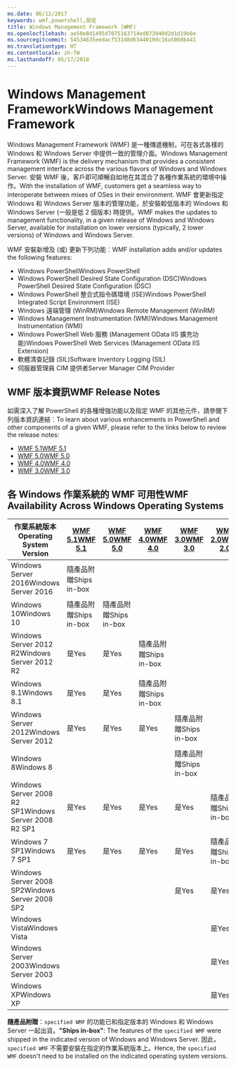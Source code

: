 ```yaml
---
ms.date: 06/12/2017
keywords: wmf,powershell,設定
title: Windows Management Framework (WMF)
ms.openlocfilehash: ae50e8d1495d7075163714ed873940d2d1d19b8e
ms.sourcegitcommit: 54534635eedacf531d8d6344019dc16a50b8b441
ms.translationtype: HT
ms.contentlocale: zh-TW
ms.lasthandoff: 05/17/2018
---
```

# <a name="windows-management-framework"></a><span data-ttu-id="d0854-103">Windows Management Framework</span><span class="sxs-lookup"><span data-stu-id="d0854-103">Windows Management Framework</span></span>

<span data-ttu-id="d0854-104">Windows Management Framework (WMF) 是一種傳遞機制，可在各式各樣的 Windows 和 Windows Server 中提供一致的管理介面。</span><span class="sxs-lookup"><span data-stu-id="d0854-104">Windows Management Framework (WMF) is the delivery mechanism that provides a consistent management interface across the various flavors of Windows and Windows Server.</span></span>
<span data-ttu-id="d0854-105">安裝 WMF 後，客戶即可順暢自如地在其混合了各種作業系統的環境中操作。</span><span class="sxs-lookup"><span data-stu-id="d0854-105">With the installation of WMF, customers get a seamless way to interoperate between mixes of OSes in their environment.</span></span>
<span data-ttu-id="d0854-106">WMF 會更新指定 Windows 和 Windows Server 版本的管理功能，於安裝較低版本的 Windows 和 Windows Server (一般是低 2 個版本) 時提供。</span><span class="sxs-lookup"><span data-stu-id="d0854-106">WMF makes the updates to management functionality, in a given release of Windows and Windows Server, available for installation on lower versions (typically, 2 lower versions) of Windows and Windows Server.</span></span>

<span data-ttu-id="d0854-107">WMF 安裝新增及 (或) 更新下列功能︰</span><span class="sxs-lookup"><span data-stu-id="d0854-107">WMF installation adds and/or updates the following features:</span></span>

- <span data-ttu-id="d0854-108">Windows PowerShell</span><span class="sxs-lookup"><span data-stu-id="d0854-108">Windows PowerShell</span></span>
- <span data-ttu-id="d0854-109">Windows PowerShell Desired State Configuration (DSC)</span><span class="sxs-lookup"><span data-stu-id="d0854-109">Windows PowerShell Desired State Configuration (DSC)</span></span>
- <span data-ttu-id="d0854-110">Windows PowerShell 整合式指令碼環境 (ISE)</span><span class="sxs-lookup"><span data-stu-id="d0854-110">Windows PowerShell Integrated Script Environment (ISE)</span></span>
- <span data-ttu-id="d0854-111">Windows 遠端管理 (WinRM)</span><span class="sxs-lookup"><span data-stu-id="d0854-111">Windows Remote Management (WinRM)</span></span>
- <span data-ttu-id="d0854-112">Windows Management Instrumentation (WMI)</span><span class="sxs-lookup"><span data-stu-id="d0854-112">Windows Management Instrumentation (WMI)</span></span>
- <span data-ttu-id="d0854-113">Windows PowerShell Web 服務 (Management OData IIS 擴充功能)</span><span class="sxs-lookup"><span data-stu-id="d0854-113">Windows PowerShell Web Services (Management OData IIS Extension)</span></span>
- <span data-ttu-id="d0854-114">軟體清查記錄 (SIL)</span><span class="sxs-lookup"><span data-stu-id="d0854-114">Software Inventory Logging (SIL)</span></span>
- <span data-ttu-id="d0854-115">伺服器管理員 CIM 提供者</span><span class="sxs-lookup"><span data-stu-id="d0854-115">Server Manager CIM Provider</span></span>

## <a name="wmf-release-notes"></a><span data-ttu-id="d0854-116">WMF 版本資訊</span><span class="sxs-lookup"><span data-stu-id="d0854-116">WMF Release Notes</span></span>

<span data-ttu-id="d0854-117">如需深入了解 PowerShell 的各種增強功能以及指定 WMF 的其他元件，請參閱下列版本資訊連結︰</span><span class="sxs-lookup"><span data-stu-id="d0854-117">To learn about various enhancements in PowerShell and other components of a given WMF, please refer to the links below to review the release notes:</span></span>

- [<span data-ttu-id="d0854-118">WMF 5.1</span><span class="sxs-lookup"><span data-stu-id="d0854-118">WMF 5.1</span></span>](5.1/release-notes.md)
- [<span data-ttu-id="d0854-119">WMF 5.0</span><span class="sxs-lookup"><span data-stu-id="d0854-119">WMF 5.0</span></span>](5.0/releasenotes.md)
- [<span data-ttu-id="d0854-120">WMF 4.0</span><span class="sxs-lookup"><span data-stu-id="d0854-120">WMF 4.0</span></span>](https://download.microsoft.com/download/3/D/6/3D61D262-8549-4769-A660-230B67E15B25/Windows%20Management%20Framework%204%200%20Release%20Notes.docx)
- [<span data-ttu-id="d0854-121">WMF 3.0</span><span class="sxs-lookup"><span data-stu-id="d0854-121">WMF 3.0</span></span>](https://download.microsoft.com/download/E/7/6/E76850B8-DA6E-4FF5-8CCE-A24FC513FD16/WMF%203%20Release%20Notes.docx)

## <a name="wmf-availability-across-windows-operating-systems"></a><span data-ttu-id="d0854-122">各 Windows 作業系統的 WMF 可用性</span><span class="sxs-lookup"><span data-stu-id="d0854-122">WMF Availability Across Windows Operating Systems</span></span>

| <span data-ttu-id="d0854-123">作業系統版本</span><span class="sxs-lookup"><span data-stu-id="d0854-123">Operating System Version</span></span> | [<span data-ttu-id="d0854-124">WMF 5.1</span><span class="sxs-lookup"><span data-stu-id="d0854-124">WMF 5.1</span></span>](https://aka.ms/wmf51download) | [<span data-ttu-id="d0854-125">WMF 5.0</span><span class="sxs-lookup"><span data-stu-id="d0854-125">WMF 5.0</span></span>](https://aka.ms/wmf5download) | [<span data-ttu-id="d0854-126">WMF 4.0</span><span class="sxs-lookup"><span data-stu-id="d0854-126">WMF 4.0</span></span>](https://aka.ms/wmf4download) |  [<span data-ttu-id="d0854-127">WMF 3.0</span><span class="sxs-lookup"><span data-stu-id="d0854-127">WMF 3.0</span></span>](https://aka.ms/wmf3download) | [<span data-ttu-id="d0854-128">WMF 2.0</span><span class="sxs-lookup"><span data-stu-id="d0854-128">WMF 2.0</span></span>](https://aka.ms/wmf2download) |
| ------------------------ | ----------- | ----------- | ----------- | ------------ |  ------------- |
| <span data-ttu-id="d0854-129">Windows Server 2016</span><span class="sxs-lookup"><span data-stu-id="d0854-129">Windows Server 2016</span></span> | <span data-ttu-id="d0854-130">隨產品附贈</span><span class="sxs-lookup"><span data-stu-id="d0854-130">Ships in-box</span></span> |  |  |  |  |
| <span data-ttu-id="d0854-131">Windows 10</span><span class="sxs-lookup"><span data-stu-id="d0854-131">Windows 10</span></span> | <span data-ttu-id="d0854-132">隨產品附贈</span><span class="sxs-lookup"><span data-stu-id="d0854-132">Ships in-box</span></span> | <span data-ttu-id="d0854-133">隨產品附贈</span><span class="sxs-lookup"><span data-stu-id="d0854-133">Ships in-box</span></span>  | | | |
| <span data-ttu-id="d0854-134">Windows Server 2012 R2</span><span class="sxs-lookup"><span data-stu-id="d0854-134">Windows Server 2012 R2</span></span>| <span data-ttu-id="d0854-135">是</span><span class="sxs-lookup"><span data-stu-id="d0854-135">Yes</span></span> | <span data-ttu-id="d0854-136">是</span><span class="sxs-lookup"><span data-stu-id="d0854-136">Yes</span></span> | <span data-ttu-id="d0854-137">隨產品附贈</span><span class="sxs-lookup"><span data-stu-id="d0854-137">Ships in-box</span></span> |  |  |
| <span data-ttu-id="d0854-138">Windows 8.1</span><span class="sxs-lookup"><span data-stu-id="d0854-138">Windows 8.1</span></span> | <span data-ttu-id="d0854-139">是</span><span class="sxs-lookup"><span data-stu-id="d0854-139">Yes</span></span> | <span data-ttu-id="d0854-140">是</span><span class="sxs-lookup"><span data-stu-id="d0854-140">Yes</span></span> |  <span data-ttu-id="d0854-141">隨產品附贈</span><span class="sxs-lookup"><span data-stu-id="d0854-141">Ships in-box</span></span> |  |  |
| <span data-ttu-id="d0854-142">Windows Server 2012</span><span class="sxs-lookup"><span data-stu-id="d0854-142">Windows Server 2012</span></span> | <span data-ttu-id="d0854-143">是</span><span class="sxs-lookup"><span data-stu-id="d0854-143">Yes</span></span> | <span data-ttu-id="d0854-144">是</span><span class="sxs-lookup"><span data-stu-id="d0854-144">Yes</span></span> | <span data-ttu-id="d0854-145">是</span><span class="sxs-lookup"><span data-stu-id="d0854-145">Yes</span></span> |  <span data-ttu-id="d0854-146">隨產品附贈</span><span class="sxs-lookup"><span data-stu-id="d0854-146">Ships in-box</span></span> | |
| <span data-ttu-id="d0854-147">Windows 8</span><span class="sxs-lookup"><span data-stu-id="d0854-147">Windows 8</span></span> |  |  |  | <span data-ttu-id="d0854-148">隨產品附贈</span><span class="sxs-lookup"><span data-stu-id="d0854-148">Ships in-box</span></span> | |
| <span data-ttu-id="d0854-149">Windows Server 2008 R2 SP1</span><span class="sxs-lookup"><span data-stu-id="d0854-149">Windows Server 2008 R2 SP1</span></span> | <span data-ttu-id="d0854-150">是</span><span class="sxs-lookup"><span data-stu-id="d0854-150">Yes</span></span> | <span data-ttu-id="d0854-151">是</span><span class="sxs-lookup"><span data-stu-id="d0854-151">Yes</span></span> | <span data-ttu-id="d0854-152">是</span><span class="sxs-lookup"><span data-stu-id="d0854-152">Yes</span></span> |  <span data-ttu-id="d0854-153">是</span><span class="sxs-lookup"><span data-stu-id="d0854-153">Yes</span></span>| <span data-ttu-id="d0854-154">隨產品附贈</span><span class="sxs-lookup"><span data-stu-id="d0854-154">Ships in-box</span></span> |
| <span data-ttu-id="d0854-155">Windows 7 SP1</span><span class="sxs-lookup"><span data-stu-id="d0854-155">Windows 7 SP1</span></span>  | <span data-ttu-id="d0854-156">是</span><span class="sxs-lookup"><span data-stu-id="d0854-156">Yes</span></span> | <span data-ttu-id="d0854-157">是</span><span class="sxs-lookup"><span data-stu-id="d0854-157">Yes</span></span> | <span data-ttu-id="d0854-158">是</span><span class="sxs-lookup"><span data-stu-id="d0854-158">Yes</span></span> | <span data-ttu-id="d0854-159">是</span><span class="sxs-lookup"><span data-stu-id="d0854-159">Yes</span></span> | <span data-ttu-id="d0854-160">隨產品附贈</span><span class="sxs-lookup"><span data-stu-id="d0854-160">Ships in-box</span></span> |
| <span data-ttu-id="d0854-161">Windows Server 2008 SP2</span><span class="sxs-lookup"><span data-stu-id="d0854-161">Windows Server 2008 SP2</span></span> | | | | <span data-ttu-id="d0854-162">是</span><span class="sxs-lookup"><span data-stu-id="d0854-162">Yes</span></span> | <span data-ttu-id="d0854-163">是</span><span class="sxs-lookup"><span data-stu-id="d0854-163">Yes</span></span> |
| <span data-ttu-id="d0854-164">Windows Vista</span><span class="sxs-lookup"><span data-stu-id="d0854-164">Windows Vista</span></span> | | | | | <span data-ttu-id="d0854-165">是</span><span class="sxs-lookup"><span data-stu-id="d0854-165">Yes</span></span> |
| <span data-ttu-id="d0854-166">Windows Server 2003</span><span class="sxs-lookup"><span data-stu-id="d0854-166">Windows Server 2003</span></span>| | | |  | <span data-ttu-id="d0854-167">是</span><span class="sxs-lookup"><span data-stu-id="d0854-167">Yes</span></span> |
| <span data-ttu-id="d0854-168">Windows XP</span><span class="sxs-lookup"><span data-stu-id="d0854-168">Windows XP</span></span> | | | |  | <span data-ttu-id="d0854-169">是</span><span class="sxs-lookup"><span data-stu-id="d0854-169">Yes</span></span> |

<span data-ttu-id="d0854-170">**隨產品附贈**：`specified WMF` 的功能已和指定版本的 Windows 和 Windows Server 一起出貨。</span><span class="sxs-lookup"><span data-stu-id="d0854-170">**"Ships in-box"**: The features of the `specified WMF` were shipped in the indicated version of  Windows and Windows Server.</span></span>
<span data-ttu-id="d0854-171">因此，`specified WMF` 不需要安裝在指定的作業系統版本上。</span><span class="sxs-lookup"><span data-stu-id="d0854-171">Hence, the `specified WMF` doesn't need to be installed on the indicated operating system versions.</span></span>
